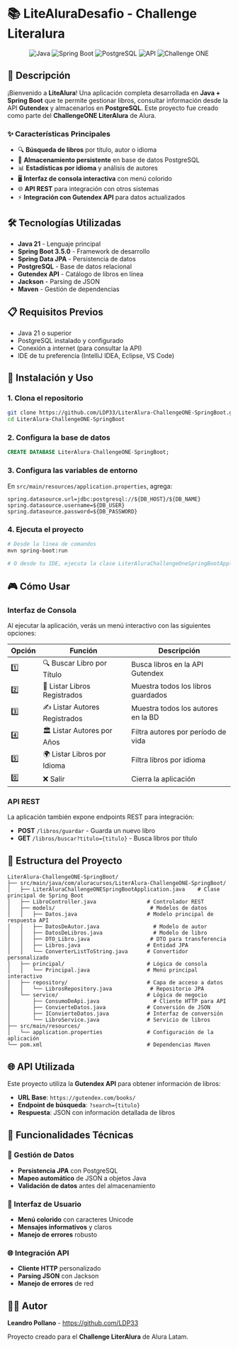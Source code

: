# 📚 LiteAluraDesafio - Challenge Literalura

<div align="center">
  <img src="https://img.shields.io/badge/Java-ED8B00?style=for-the-badge&logo=openjdk&logoColor=white" alt="Java">
  <img src="https://img.shields.io/badge/Spring_Boot-6DB33F?style=for-the-badge&logo=spring-boot&logoColor=white" alt="Spring Boot">
  <img src="https://img.shields.io/badge/PostgreSQL-316192?style=for-the-badge&logo=postgresql&logoColor=white" alt="PostgreSQL">
  <img src="https://img.shields.io/badge/API-Gutendex-green?style=for-the-badge" alt="API">
<img src="https://img.shields.io/badge/Challenge-ONE-orange?style=for-the-badge" alt="Challenge ONE">
</div>

## 🌟 Descripción

¡Bienvenido a **LiteAlura**! Una aplicación completa desarrollada en **Java + Spring Boot** que te permite gestionar libros, consultar información desde la API **Gutendex** y almacenarlos en **PostgreSQL**. Este proyecto fue creado como parte del **ChallengeONE LiterAlura** de Alura.

### ✨ Características Principales

- 🔍 **Búsqueda de libros** por título, autor o idioma
- 💾 **Almacenamiento persistente** en base de datos PostgreSQL
- 📊 **Estadísticas por idioma** y análisis de autores
- 🖥️ **Interfaz de consola interactiva** con menú colorido
- 🌐 **API REST** para integración con otros sistemas
- ⚡ **Integración con Gutendex API** para datos actualizados

## 🛠️ Tecnologías Utilizadas

- **Java 21** - Lenguaje principal
- **Spring Boot 3.5.0** - Framework de desarrollo
- **Spring Data JPA** - Persistencia de datos
- **PostgreSQL** - Base de datos relacional
- **Gutendex API** - Catálogo de libros en línea
- **Jackson** - Parsing de JSON
- **Maven** - Gestión de dependencias

## 📋 Requisitos Previos

- Java 21 o superior
- PostgreSQL instalado y configurado
- Conexión a internet (para consultar la API)
- IDE de tu preferencia (IntelliJ IDEA, Eclipse, VS Code)

## 🚀 Instalación y Uso

### 1. Clona el repositorio
```bash
git clone https://github.com/LDP33/LiterAlura-ChallengeONE-SpringBoot.git
cd LiterAlura-ChallengeONE-SpringBoot
```

### 2. Configura la base de datos
```sql
CREATE DATABASE LiterAlura-ChallengeONE-SpringBoot;
```

### 3. Configura las variables de entorno
En `src/main/resources/application.properties`, agrega:
```properties
spring.datasource.url=jdbc:postgresql://${DB_HOST}/${DB_NAME}
spring.datasource.username=${DB_USER}
spring.datasource.password=${DB_PASSWORD}
```

### 4. Ejecuta el proyecto
```bash
# Desde la línea de comandos
mvn spring-boot:run

# O desde tu IDE, ejecuta la clase LiterAluraChallengeOneSpringBootApplication
```

## 🎮 Cómo Usar

### Interfaz de Consola
Al ejecutar la aplicación, verás un menú interactivo con las siguientes opciones:

| Opción | Función | Descripción |
|--------|---------|-------------|
| 1️⃣ | 🔍 Buscar Libro por Título | Busca libros en la API Gutendex |
| 2️⃣ | 📖 Listar Libros Registrados | Muestra todos los libros guardados |
| 3️⃣ | ✍️ Listar Autores Registrados | Muestra todos los autores en la BD |
| 4️⃣ | 🏛️ Listar Autores por Años | Filtra autores por período de vida |
| 5️⃣ | 🌍 Listar Libros por Idioma | Filtra libros por idioma |
| 0️⃣ | ❌ Salir | Cierra la aplicación |

### API REST
La aplicación también expone endpoints REST para integración:

- **POST** `/libros/guardar` - Guarda un nuevo libro
- **GET** `/libros/buscar?titulo={titulo}` - Busca libros por título

## 🔧 Estructura del Proyecto

```
LiterAlura-ChallengeONE-SpringBoot/
├── src/main/java/com/aluracursos/LiterAlura-ChallengeONE-SpringBoot/
│   ├── LiterAluraChallengeONESpringBootApplication.java    # Clase principal de Spring Boot
│   ├── LibroController.java                # Controlador REST
│   ├── models/                              # Modelos de datos
│   │   ├── Datos.java                      # Modelo principal de respuesta API
│   │   ├── DatosDeAutor.java                 # Modelo de autor
│   │   ├── DatosDeLibros.java                # Modelo de libro
│   │   ├── DTO_Libro.java                   # DTO para transferencia
│   │   ├── Libros.java                     # Entidad JPA
│   │   └── ConverterListToString.java      # Convertidor personalizado
│   ├── principal/                          # Lógica de consola
│   │   └── Principal.java                  # Menú principal interactivo
│   ├── repository/                         # Capa de acceso a datos
│   │   └── LibrosRepository.java            # Repositorio JPA
│   └── service/                            # Lógica de negocio
│       ├── ConsumoDeApi.java                 # Cliente HTTP para API
│       ├── ConvierteDatos.java             # Conversión de JSON
│       ├── IConvierteDatos.java            # Interfaz de conversión
│       └── LibroService.java               # Servicio de libros
├── src/main/resources/
│   └── application.properties              # Configuración de la aplicación
└── pom.xml                                 # Dependencias Maven
```

## 🌐 API Utilizada

Este proyecto utiliza la **Gutendex API** para obtener información de libros:

- **URL Base**: `https://gutendex.com/books/`
- **Endpoint de búsqueda**: `?search={titulo}`
- **Respuesta**: JSON con información detallada de libros

## 🎯 Funcionalidades Técnicas

### 🔄 Gestión de Datos
- **Persistencia JPA** con PostgreSQL
- **Mapeo automático** de JSON a objetos Java
- **Validación de datos** antes del almacenamiento

### 🎨 Interfaz de Usuario
- **Menú colorido** con caracteres Unicode
- **Mensajes informativos** y claros
- **Manejo de errores** robusto

### 🌐 Integración API
- **Cliente HTTP** personalizado
- **Parsing JSON** con Jackson
- **Manejo de errores** de red

## 👨‍💻 Autor

**Leandro Pollano** - https://github.com/LDP33

Proyecto creado para el **Challenge LiterAlura** de Alura Latam.